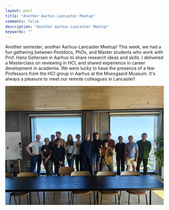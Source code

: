 ```yaml
---
layout: post
title: "Another Aarhus-Lancaster Meetup"
comments: false
description: "Another Aarhus-Lancaster Meetup"
keywords: ""
---
```


Another semester, another Aarhus-Lancaster Meetup! This week, we had a fun gathering between Postdocs, PhDs, and Master students who work with Prof. Hans Gellersen in Aarhus to share research ideas and skills. I delivered a Masterclass on reviewing in HCI, and shared experience in career development in academia. We were lucky to have the presence of a few Professors from the HCI group in Aarhus at the Moesgaard Museum. It's always a pleasure to meet our remote colleagues in Lancaster!

<div class="container">
    <img src="/assets/images/meetup252.jpg" alt="">
</div>



